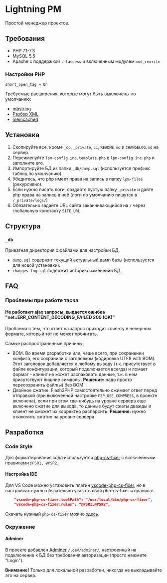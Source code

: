 # Lightning PM

Простой менеджер проектов.

## Требования

- PHP 7.1-7.3
- MySQL 5.5
- Apache с поддержкой `.htaccess` и включенным модулем `mod_rewrite`

### Настройки PHP

`short_open_tag = On`

Требуемые расширения, которые могут быть выключены по умолчанию:
 - [mbstring](https://www.php.net/manual/ru/intro.mbstring.php)
 - [Разбор XML](https://www.php.net/manual/ru/intro.xml.php)
 - [memcached](https://www.php.net/manual/en/book.memcached.php)

## Установка

1. Скопируйте все, кроме `_dp`, `_private`, `ci`, `README.md` и `CHANGELOG.md` на сервер.
2. Переименуйте `lpm-config.inc.template.php` в `lpm-config.inc.php` и заполните его.
3. Импортируйте БД из папки `_db/dump.sql` (используется префикс таблиц по умолчанию).
4. Убедитесь, что php имеет права на запись в папку `lpm-files` (рекурсивно).
5. Если нужно писать логи, создайте пустую папку `_private` и дайте php права на запись в неё (логи по умолчанию пишутся в `/_private/logs/`)
6. Обязательно задайте URL сайта заканчивающийся на `/` через глобальную константу `SITE_URL`


## Структура

### `_db`

Приватная директория с файлами для настройки БД.

- `dump.sql` содержит текущий актуальный дамп базы (используется для новой установки).
- `changes-log.sql` содержит историю изменений БД.


## FAQ

### Проблемы при работе таска

#### Не работают ajax запросы, выдается ошибка "net::ERR_CONTENT_DECODING_FAILED 200 (OK)"

Проблема с тем, что ответ на запрос приходит клиенту в неверном формате, который тот не может прочитать.

Самые распространенные причины:

- BOM. Во время разработки или, чаще всего, при сохранении конфига, его сохранили с заголовком (кодировка UTF8 with BOM). Этот заголовок добавляется к любому выводу (т.к. присутствует в файле конфигурации, который подключается всегда) и ломает формат - клиент не может распаковать данные, т.к. в нем присутствуют лишние символы. **Решение:** надо просто пересохранить файл(ы) без BOM.
- Двойное сжатие. Flash2PHP самостоятельно сжимает ответ перед отправкой (при включенной настройке `F2P_USE_COMPRESS`, в проекте включена), если при этом где-нибудь на уровне сервера еще включено сжатие для вывода, то данные будут сжаты дважды и клиент не сможет их корректно распарсить. **Решение:** нужно отключить сжатие на уровне сервера.

## Разработка

### Code Style

Для форматирования кода используется [php-cs-fixer](https://cs.symfony.com/download/php-cs-fixer-v2.phar) с включенными правилами `@PSR1, @PSR2`.

#### Настройка IDE 

Для VS Code можно установить плагин [vscode-php-cs-fixer](https://github.com/FriendsOfPHP/PHP-CS-Fixer), но в настройках нужно обязательно указать свой php-cs-fixer и правила:

```json
    "vscode-php-cs-fixer.toolPath": "/usr/local/bin/php-cs-fixer",
    "vscode-php-cs-fixer.rules": "@PSR1,@PSR2",
```

Скачать нужный `php-cs-fixer` можно [здесь](https://cs.symfony.com/download/php-cs-fixer-v2.phar).

### Окружение
#### Adminer

В проекте добавлен [Adminer](https://www.adminer.org/) `/.dev/adminer/`, настроенный на подключение к БД без требования авторизации (просто нажмите "Login").

**Внимание!** Только для локальной разработки, никогда не выкладывайте это на сервер.
